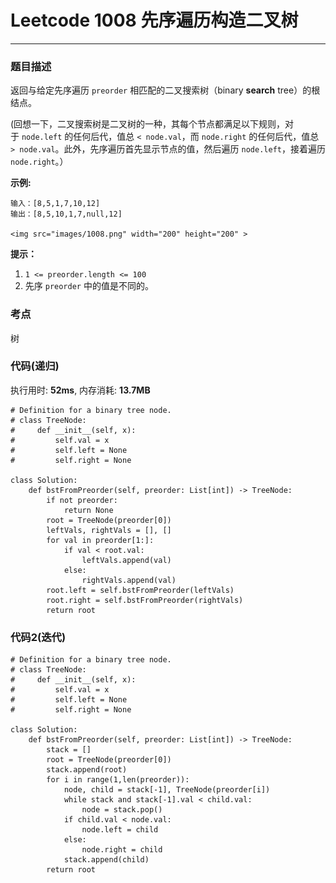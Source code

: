 # Leetcode 1008 先序遍历构造二叉树
***
### 题目描述

返回与给定先序遍历 `preorder` 相匹配的二叉搜索树（binary **search** tree）的根结点。

(回想一下，二叉搜索树是二叉树的一种，其每个节点都满足以下规则，对于 `node.left` 的任何后代，值总 `< node.val`，而 `node.right` 的任何后代，值总 `> node.val`。此外，先序遍历首先显示节点的值，然后遍历 `node.left`，接着遍历 `node.right`。）


**示例:**

	输入：[8,5,1,7,10,12]
	输出：[8,5,10,1,7,null,12]

	<img src="images/1008.png" width="200" height="200" >

**提示：**

1. `1 <= preorder.length <= 100`
2. 先序 `preorder` 中的值是不同的。

### 考点

树


### 代码(递归)
执行用时: **52ms**, 内存消耗: **13.7MB**

```
# Definition for a binary tree node.
# class TreeNode:
#     def __init__(self, x):
#         self.val = x
#         self.left = None
#         self.right = None

class Solution:
    def bstFromPreorder(self, preorder: List[int]) -> TreeNode:
        if not preorder:
            return None
        root = TreeNode(preorder[0])
        leftVals, rightVals = [], []
        for val in preorder[1:]:
            if val < root.val:
                leftVals.append(val)
            else:
                rightVals.append(val)
        root.left = self.bstFromPreorder(leftVals)
        root.right = self.bstFromPreorder(rightVals)
        return root
```

### 代码2(迭代)

```
# Definition for a binary tree node.
# class TreeNode:
#     def __init__(self, x):
#         self.val = x
#         self.left = None
#         self.right = None

class Solution:
    def bstFromPreorder(self, preorder: List[int]) -> TreeNode:
        stack = []
        root = TreeNode(preorder[0])
        stack.append(root)
        for i in range(1,len(preorder)):
            node, child = stack[-1], TreeNode(preorder[i])
            while stack and stack[-1].val < child.val:
                node = stack.pop()           
            if child.val < node.val:
                node.left = child
            else:
                node.right = child
            stack.append(child)                           
        return root
```
